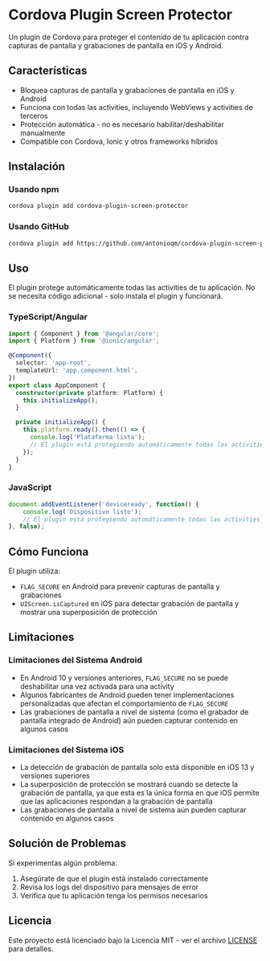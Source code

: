 # Cordova Plugin Screen Protector

Un plugin de Cordova para proteger el contenido de tu aplicación contra capturas de pantalla y grabaciones de pantalla en iOS y Android.

## Características

- Bloquea capturas de pantalla y grabaciones de pantalla en iOS y Android
- Funciona con todas las activities, incluyendo WebViews y activities de terceros
- Protección automática - no es necesario habilitar/deshabilitar manualmente
- Compatible con Cordova, Ionic y otros frameworks híbridos

## Instalación

### Usando npm

```bash
cordova plugin add cordova-plugin-screen-protector
```

### Usando GitHub

```bash
cordova plugin add https://github.com/antonioqm/cordova-plugin-screen-protector.git
```

## Uso

El plugin protege automáticamente todas las activities de tu aplicación. No se necesita código adicional - solo instala el plugin y funcionará.

### TypeScript/Angular

```typescript
import { Component } from '@angular/core';
import { Platform } from '@ionic/angular';

@Component({
  selector: 'app-root',
  templateUrl: 'app.component.html',
})
export class AppComponent {
  constructor(private platform: Platform) {
    this.initializeApp();
  }

  private initializeApp() {
    this.platform.ready().then(() => {
      console.log('Plataforma lista');
      // El plugin está protegiendo automáticamente todas las activities
    });
  }
}
```

### JavaScript

```javascript
document.addEventListener('deviceready', function() {
    console.log('Dispositivo listo');
    // El plugin está protegiendo automáticamente todas las activities
}, false);
```

## Cómo Funciona

El plugin utiliza:
- `FLAG_SECURE` en Android para prevenir capturas de pantalla y grabaciones
- `UIScreen.isCaptured` en iOS para detectar grabación de pantalla y mostrar una superposición de protección

## Limitaciones

### Limitaciones del Sistema Android
- En Android 10 y versiones anteriores, `FLAG_SECURE` no se puede deshabilitar una vez activada para una activity
- Algunos fabricantes de Android pueden tener implementaciones personalizadas que afectan el comportamiento de `FLAG_SECURE`
- Las grabaciones de pantalla a nivel de sistema (como el grabador de pantalla integrado de Android) aún pueden capturar contenido en algunos casos

### Limitaciones del Sistema iOS
- La detección de grabación de pantalla solo está disponible en iOS 13 y versiones superiores
- La superposición de protección se mostrará cuando se detecte la grabación de pantalla, ya que esta es la única forma en que iOS permite que las aplicaciones respondan a la grabación de pantalla
- Las grabaciones de pantalla a nivel de sistema aún pueden capturar contenido en algunos casos

## Solución de Problemas

Si experimentas algún problema:
1. Asegúrate de que el plugin está instalado correctamente
2. Revisa los logs del dispositivo para mensajes de error
3. Verifica que tu aplicación tenga los permisos necesarios

## Licencia

Este proyecto está licenciado bajo la Licencia MIT - ver el archivo [LICENSE](LICENSE) para detalles. 
